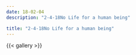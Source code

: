 ```yaml
---
date: 18-02-04
description: "2-4-18No Life for a human being"

title: "2-4-18No Life for a human being"
---
```

{{< gallery >}}
